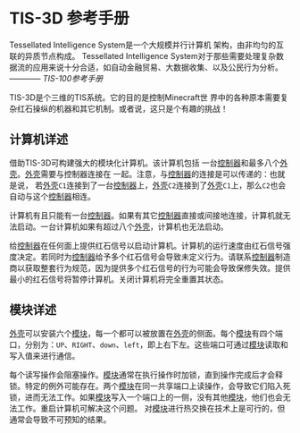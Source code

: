 # TIS-3D 参考手册
Tessellated Intelligence System是一个大规模并行计算机 架构，由非均匀的互联的异质节点构成。
Tessellated Intelligence System对于那些需要处理复杂数 据流的应用来说十分合适，如自动金融贸易、大数据收集、以及公民行为分析。
———— *TIS-100参考手册*

TIS-3D是个三维的TIS系统。它的目的是控制Minecraft世 界中的各种原本需要复杂红石操纵的机器和其它机制。或者说，这只是个有趣的挑战！

## 计算机详述
借助TIS-3D可构建强大的模块化计算机。该计算机包括 一台[控制器](block/controller.md)和最多八个[外壳](block/casing.md)。[外壳](block/casing.md)需要与控制器连接在 一起。注意，与[控制器](block/controller.md)的连接是可以传递的：也就是说， 若[外壳](block/casing.md)`C1`连接到了一台[控制器](block/controller.md)上，[外壳](block/casing.md)`C2`连接到了[外壳](block/casing.md)`C1`上，那么`C2`也会自动与这个[控制器](block/controller.md)相连。

计算机有且只能有一台[控制器](block/controller.md)。如果有其它[控制器](block/controller.md)直接或间接地连接，计算机就无法启动。一台计算机如果有超过八个[外壳](block/casing.md)，计算机也无法启动。

给[控制器](block/controller.md)在任何面上提供红石信号以启动计算机。计算机的运行速度由红石信号强度决定。若同时为[控制器](block/controller.md)给予多个红石信号会导致未定义行为。请联系[控制器](block/controller.md)制造商以获取整套行为规范，因为提供多个红石信号的行为可能会导致保修失效。提供最小的红石信号将暂停计算机。关闭计算机将完全重置其状态。

## 模块详述
[外壳](block/casing.md)可以安装六个[模块](item/index.md)，每一个都可以被放置在[外壳](block/casing.md)的侧面。每个[模块](item/index.md)有四个端口，分别为：`UP`、`RIGHT`、`down`、`left`，即上右下左。这些端口可通过[模块](item/index.md)读取和 写入值来进行通信。

每个读写操作会阻塞操作。[模块](item/index.md)通常在执行操作时加锁，直到操作完成后才会释锁。特定的例外可能存在。两个[模块](item/index.md)在同一共享端口上读操作，会导致它们陷入死锁，进而无法工作。如果[模块](item/index.md)写入一个端口上的一侧，没有其他[模块](item/index.md)，他们也会无法工作。重启计算机可解决这个问题。 对[模块](item/index.md)进行热交换在技术上是可行的，但通常会导致不可预知的结果。